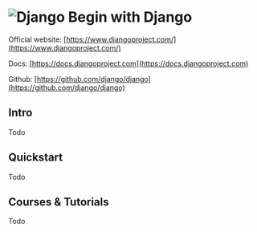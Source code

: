 # ![Django](https://rawgit.com/asankasri/begin-with-it-alpha/master/icons/django_128x128.png "Django") Begin with Django

Official website: [https://www.djangoproject.com/](https://www.djangoproject.com/)

Docs: [https://docs.djangoproject.com](https://docs.djangoproject.com)

Github: [https://github.com/django/django](https://github.com/django/django)

## Intro

Todo

## Quickstart

Todo

## Courses & Tutorials

Todo
